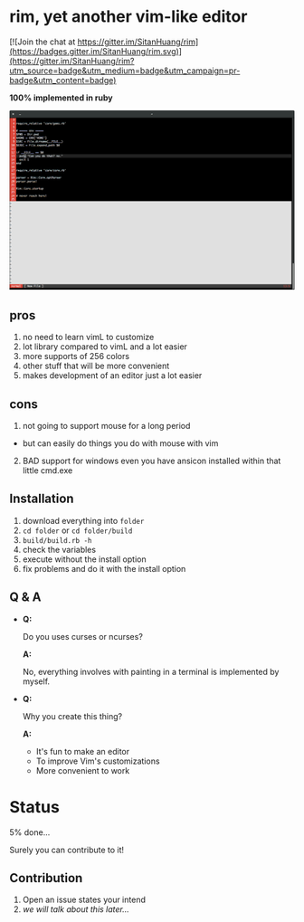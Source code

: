 # rim, yet another vim-like editor

[![Join the chat at https://gitter.im/SitanHuang/rim](https://badges.gitter.im/SitanHuang/rim.svg)](https://gitter.im/SitanHuang/rim?utm_source=badge&utm_medium=badge&utm_campaign=pr-badge&utm_content=badge)



**100% implemented in ruby**

![](https://raw.githubusercontent.com/SitanHuang/rim/master/src/screenshot.png)

## pros
1. no need to learn vimL to customize
2. lot library compared to vimL and a lot easier
3. more supports of 256 colors
4. other stuff that will be more convenient
5. makes development of an editor just a lot easier

## cons
1. not going to support mouse for a long period
  - but can easily do things you do with mouse with vim
2. BAD support for windows even you have ansicon
   installed within that little cmd.exe

## Installation
1. download everything into `folder`
2. `cd folder` or `cd folder/build`
3. `build/build.rb -h`
4. check the variables
5. execute without the install option
6. fix problems and do it with the install option


## Q & A
- **Q:**

  Do you uses curses or ncurses?

  **A:**

  No, everything involves with painting in a terminal is implemented by myself.

- **Q:**

  Why you create this thing?

  **A:**
  - It's fun to make an editor
  - To improve Vim's customizations
  - More convenient to work

# Status
5% done...

Surely you can contribute to it!

## Contribution
1. Open an issue states your intend
2. _we will talk about this later..._
